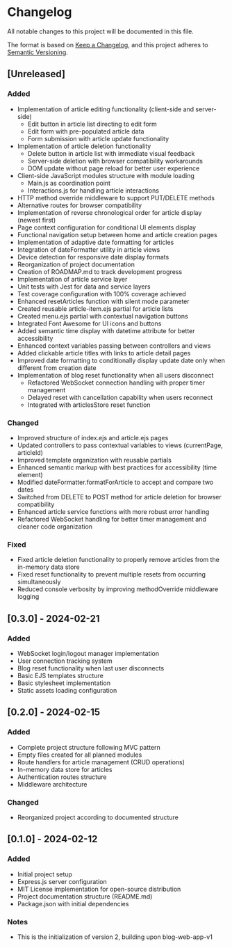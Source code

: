 # Changelog
All notable changes to this project will be documented in this file.

The format is based on [Keep a Changelog](https://keepachangelog.com/en/1.0.0/),
and this project adheres to [Semantic Versioning](https://semver.org/).

<!--
Convention de notation :
- Added: Nouvelle feature, fonction ou dépendance
- Changed: Modification de l'existant (sans le casser)
- Deprecated: Existant marqué comme obsolète, à retirer dans une future version MAJOR
- Removed: Retrait d'une feature, fonction ou dépendance (toujours en version MAJOR)
- Fixed: Correction de bugs ou problèmes (sans changer le comportement attendu)
- Security: Changements liés à la sécurité (vulnérabilités, protection des données)
-->

## [Unreleased]

### Added
- Implementation of article editing functionality (client-side and server-side)
  - Edit button in article list directing to edit form
  - Edit form with pre-populated article data
  - Form submission with article update functionality
- Implementation of article deletion functionality
  - Delete button in article list with immediate visual feedback
  - Server-side deletion with browser compatibility workarounds
  - DOM update without page reload for better user experience
- Client-side JavaScript modules structure with module loading
  - Main.js as coordination point
  - Interactions.js for handling article interactions
- HTTP method override middleware to support PUT/DELETE methods
- Alternative routes for browser compatibility
- Implementation of reverse chronological order for article display (newest first)
- Page context configuration for conditional UI elements display
- Functional navigation setup between home and article creation pages
- Implementation of adaptive date formatting for articles
- Integration of dateFormatter utility in article views
- Device detection for responsive date display formats
- Reorganization of project documentation
- Creation of ROADMAP.md to track development progress
- Implementation of article service layer
- Unit tests with Jest for data and service layers
- Test coverage configuration with 100% coverage achieved
- Enhanced resetArticles function with silent mode parameter
- Created reusable article-item.ejs partial for article lists
- Created menu.ejs partial with contextual navigation buttons
- Integrated Font Awesome for UI icons and buttons
- Added semantic time display with datetime attribute for better accessibility
- Enhanced context variables passing between controllers and views
- Added clickable article titles with links to article detail pages
- Improved date formatting to conditionally display update date only when different from creation date
- Implementation of blog reset functionality when all users disconnect
  - Refactored WebSocket connection handling with proper timer management
  - Delayed reset with cancellation capability when users reconnect
  - Integrated with articlesStore reset function

### Changed
- Improved structure of index.ejs and article.ejs pages
- Updated controllers to pass contextual variables to views (currentPage, articleId)
- Improved template organization with reusable partials
- Enhanced semantic markup with best practices for accessibility (time element)
- Modified dateFormatter.formatForArticle to accept and compare two dates
- Switched from DELETE to POST method for article deletion for browser compatibility
- Enhanced article service functions with more robust error handling
- Refactored WebSocket handling for better timer management and cleaner code organization

### Fixed
- Fixed article deletion functionality to properly remove articles from the in-memory data store
- Fixed reset functionality to prevent multiple resets from occurring simultaneously
- Reduced console verbosity by improving methodOverride middleware logging

## [0.3.0] - 2024-02-21

### Added
- WebSocket login/logout manager implementation
- User connection tracking system
- Blog reset functionality when last user disconnects
- Basic EJS templates structure
- Basic stylesheet implementation
- Static assets loading configuration

## [0.2.0] - 2024-02-15

### Added
- Complete project structure following MVC pattern
- Empty files created for all planned modules
- Route handlers for article management (CRUD operations)
- In-memory data store for articles
- Authentication routes structure
- Middleware architecture

### Changed
- Reorganized project according to documented structure

## [0.1.0] - 2024-02-12

### Added
- Initial project setup
- Express.js server configuration
- MIT License implementation for open-source distribution
- Project documentation structure (README.md)
- Package.json with initial dependencies

### Notes
- This is the initialization of version 2, building upon blog-web-app-v1